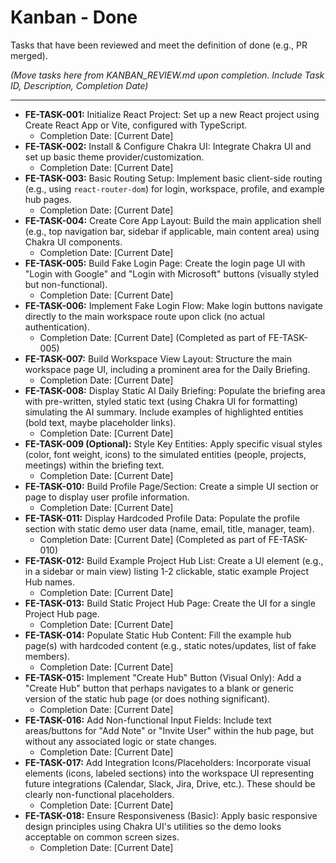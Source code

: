 # Kanban - Done

Tasks that have been reviewed and meet the definition of done (e.g., PR merged).

*(Move tasks here from KANBAN_REVIEW.md upon completion. Include Task ID, Description, Completion Date)*

---

*   **FE-TASK-001:** Initialize React Project: Set up a new React project using Create React App or Vite, configured with TypeScript.
    *   Completion Date: [Current Date]
*   **FE-TASK-002:** Install & Configure Chakra UI: Integrate Chakra UI and set up basic theme provider/customization.
    *   Completion Date: [Current Date] 
*   **FE-TASK-003:** Basic Routing Setup: Implement basic client-side routing (e.g., using `react-router-dom`) for login, workspace, profile, and example hub pages.
    *   Completion Date: [Current Date] 
*   **FE-TASK-004:** Create Core App Layout: Build the main application shell (e.g., top navigation bar, sidebar if applicable, main content area) using Chakra UI components.
    *   Completion Date: [Current Date] 
*   **FE-TASK-005:** Build Fake Login Page: Create the login page UI with "Login with Google" and "Login with Microsoft" buttons (visually styled but non-functional).
    *   Completion Date: [Current Date]
*   **FE-TASK-006:** Implement Fake Login Flow: Make login buttons navigate directly to the main workspace route upon click (no actual authentication).
    *   Completion Date: [Current Date] (Completed as part of FE-TASK-005)
*   **FE-TASK-007:** Build Workspace View Layout: Structure the main workspace page UI, including a prominent area for the Daily Briefing.
    *   Completion Date: [Current Date]
*   **FE-TASK-008:** Display Static AI Daily Briefing: Populate the briefing area with pre-written, styled static text (using Chakra UI for formatting) simulating the AI summary. Include examples of highlighted entities (bold text, maybe placeholder links).
    *   Completion Date: [Current Date]
*   **FE-TASK-009 (Optional):** Style Key Entities: Apply specific visual styles (color, font weight, icons) to the simulated entities (people, projects, meetings) within the briefing text.
    *   Completion Date: [Current Date]
*   **FE-TASK-010:** Build Profile Page/Section: Create a simple UI section or page to display user profile information.
    *   Completion Date: [Current Date]
*   **FE-TASK-011:** Display Hardcoded Profile Data: Populate the profile section with static demo user data (name, email, title, manager, team).
    *   Completion Date: [Current Date] (Completed as part of FE-TASK-010)
*   **FE-TASK-012:** Build Example Project Hub List: Create a UI element (e.g., in a sidebar or main view) listing 1-2 clickable, static example Project Hub names.
    *   Completion Date: [Current Date]
*   **FE-TASK-013:** Build Static Project Hub Page: Create the UI for a single Project Hub page.
    *   Completion Date: [Current Date]
*   **FE-TASK-014:** Populate Static Hub Content: Fill the example hub page(s) with hardcoded content (e.g., static notes/updates, list of fake members).
    *   Completion Date: [Current Date]
*   **FE-TASK-015:** Implement "Create Hub" Button (Visual Only): Add a "Create Hub" button that perhaps navigates to a blank or generic version of the static hub page (or does nothing significant).
    *   Completion Date: [Current Date]
*   **FE-TASK-016:** Add Non-functional Input Fields: Include text areas/buttons for "Add Note" or "Invite User" within the hub page, but without any associated logic or state changes.
    *   Completion Date: [Current Date]
*   **FE-TASK-017:** Add Integration Icons/Placeholders: Incorporate visual elements (icons, labeled sections) into the workspace UI representing future integrations (Calendar, Slack, Jira, Drive, etc.). These should be clearly non-functional placeholders.
    *   Completion Date: [Current Date]
*   **FE-TASK-018:** Ensure Responsiveness (Basic): Apply basic responsive design principles using Chakra UI's utilities so the demo looks acceptable on common screen sizes.
    *   Completion Date: [Current Date]